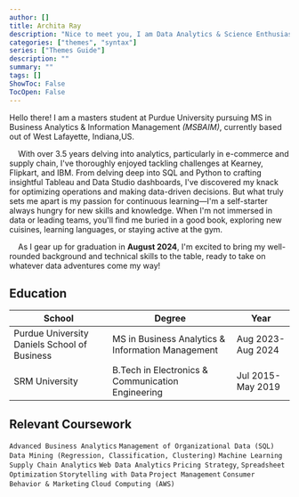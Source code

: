 ```yaml
---
author: []
title: Archita Ray
description: "Nice to meet you, I am Data Analytics & Science Enthusiast"
categories: ["themes", "syntax"]
series: ["Themes Guide"]
description: ""
summary: ""
tags: []
ShowToc: False
TocOpen: False
---
```



Hello there! I am a masters student at Purdue University pursuing MS in Business Analytics & Information Management _(MSBAIM)_, currently based out of West Lafayette, Indiana,US.

&nbsp; &nbsp; With over 3.5 years delving into analytics, particularly in e-commerce and supply chain, I've thoroughly enjoyed tackling challenges at Kearney, Flipkart, and IBM. From delving deep into SQL and Python to crafting insightful Tableau and Data Studio dashboards, I've discovered my knack for optimizing operations and making data-driven decisions. But what truly sets me apart is my passion for continuous learning—I'm a self-starter always hungry for new skills and knowledge. When I'm not immersed in data or leading teams, you'll find me buried in a good book, exploring new cuisines, learning languages, or staying active at the gym. &nbsp;

&nbsp; &nbsp; As I gear up for graduation in **August 2024**, I'm excited to bring my well-rounded background and technical skills to the table, ready to take on whatever data adventures come my way!



## Education

| School  | Degree | Year |
| ----- | --- |--- |
| Purdue University Daniels School of Business |MS in Business Analytics & Information Management| Aug 2023-Aug 2024  |
| SRM University | B.Tech in Electronics & Communication Engineering| Jul 2015-May 2019  |


## Relevant Coursework
`Advanced Business Analytics` `Management of Organizational Data (SQL)` `Data Mining (Regression, Classification, Clustering)` `Machine Learning` `Supply Chain Analytics` `Web Data Analytics` `Pricing Strategy`, `Spreadsheet Optimization` `Storytelling with Data` `Project Management` `Consumer Behavior & Marketing` `Cloud Computing (AWS)`